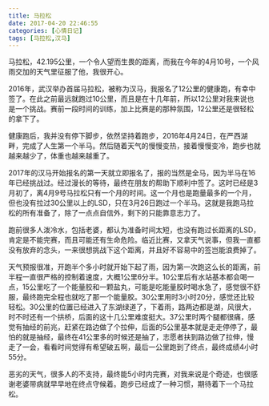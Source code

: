 ```yaml
---
title: 马拉松
date: 2017-04-20 22:46:55
categories: [心情日记]
tags: [马拉松,汉马]
---
```


马拉松，42.195公里，一个令人望而生畏的距离，而我在今年的4月10号，一个风雨交加的天气里征服了他，我很开心。

2016年，武汉举办首届马拉松，被称为汉马，我报名了12公里的健康跑，有幸中签了。在此之前最远就跑过10公里，而且是在十几年前，所以12公里对我来说也是一个挑战。赛前一段时间的训练，加上比赛是的那种氛围，12公里还是很轻松的拿下了。
<!--more-->
健康跑后，我并没有停下脚步，依然坚持着跑步，2016年4月24日，在严西湖畔，完成了人生第一个半马。然后随着天气的慢慢变热，接着慢慢变冷，跑步也就越来越少了，体重也越来越重了。

2017年的汉马开始报名的第一天就立即报名了，报的当然是全马，因为半马在16年已经挑战过。经过漫长的等待，最终在朋友的帮助下顺利中签了。这时已经是3月初了，离4月9号马拉松只有一个月的时间。这一个月也是跑量最多的一个月，但也没有拉过30公里以上的LSD，只在3月26日跑过一个半马。这就是我跑马拉松的所有准备了，除了一点点自信外，剩下的只能靠意志力了。

跑前很多人泼冷水，包括老婆，都认为准备时间太短，也没有跑过长距离的LSD，肯定是不能完赛，而且可能还有生命危险。临近比赛，又拿天气说事，但我一直都没有放弃的念头，一来很想挑战下这个距离，并且好不容易中的签岂能浪费掉了。

天气预报很准，开跑半个多小时就开始下起了雨，因为第一次跑这么长的距离，前半程一直很严格的控制着速度，大概1公里6分半。10公里后有水站基本都会喝一点，15公里吃了一个能量胶和一颗盐丸，可能是吃能量胶时喝水急了，感觉很不舒服，最终跑完全程也就吃了那一个能量胶。30公里用时3小时20分，感觉还比较轻松。30公里的位置已经进入了东湖绿道了，下着雨，路两边都是湖，风很大，时不时还有一个拱桥，后面的这十几公里难度挺大。37公里时两个腿都很痛，感觉有抽经的前兆，赶紧在路边做了个拉伸，后面的5公里基本就是走走停停了，最怕的就是抽经，最终在41公里多的时候还是抽了，志愿者扶到路边做了拉伸，慢走了一会，看看时间觉得有希望破五啊，最后一公里跑到了终点，最终成绩4小时55分。

恶劣的天气，很多人的不支持，最终能5小时内完赛，对我来说是个奇迹，也很感谢老婆带病就早早地在终点守候着。跑步已经成了一种习惯，期待着下一个马拉松。

